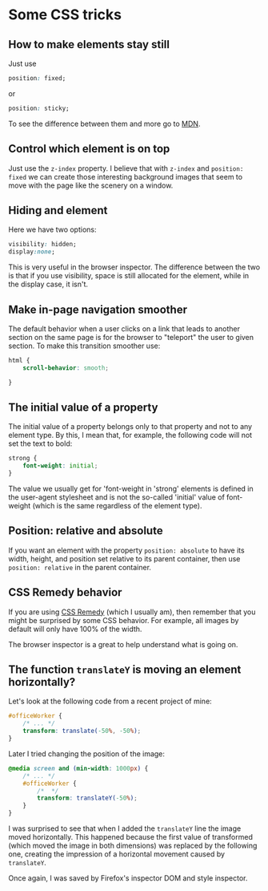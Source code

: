 # Some CSS tricks

## How to make elements stay still

Just use

```CSS
position: fixed;
```

or

```CSS
position: sticky;
```

To see the difference between them and more go to [MDN](https://developer.mozilla.org/en-US/docs/Web/CSS/position).

## Control which element is on top

Just use the `z-index` property. I believe that with `z-index` and `position: fixed` we can create those interesting background images that seem to move with the page like the scenery on a window.

## Hiding and element

Here we have two options:

```CSS
visibility: hidden;
display:none;
```

This is very useful in the browser inspector. The difference between the two is that if you use visibility, space is still allocated for the element, while in the display case, it isn't.

## Make in-page navigation smoother

The default behavior when a user clicks on a link that leads to another section on the same page is for the browser to "teleport" the user to given section. To make this transition smoother use:

```CSS
html {
    scroll-behavior: smooth;

}
```

## The initial value of a property

The initial value of a property belongs only to that property and not to any element type. By this, I mean that, for example, the following code will not set the text to bold:

```CSS
strong {
    font-weight: initial;
}
```

The value we usually get for 'font-weight in 'strong' elements is defined in the user-agent stylesheet and is not the so-called 'initial' value of font-weight (which is the same regardless of the element type).

## Position: relative and absolute

If you want an element with the property `position: absolute` to have its width, height, and position set relative to its parent container, then use `position: relative` in the parent container.

## CSS Remedy behavior

If you are using [CSS Remedy](https://github.com/jensimmons/cssremedy) (which I usually am), then remember that you might be surprised by some CSS behavior. For example, all images by default will only have 100% of the width.

The browser inspector is a great to help understand what is going on.

## The function `translateY` is moving an element horizontally?

Let's look at the following code from a recent project of mine:

```CSS
#officeWorker {
    /* ... */
    transform: translate(-50%, -50%);
}
```

Later I tried changing the position of the image:

```CSS
@media screen and (min-width: 1000px) {
    /* ... */
    #officeWorker {
        /*  */
        transform: translateY(-50%);
    }
}
```

I was surprised to see that when I added the `translateY` line the image moved horizontally. This happened because the first value of transformed (which moved the image in both dimensions) was replaced by the following one, creating the impression of a horizontal movement caused by `translateY`.

Once again, I was saved by Firefox's inspector DOM and style inspector.
